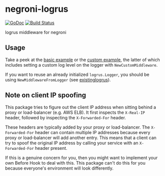 # negroni-logrus

[![GoDoc](https://godoc.org/github.com/meatballhat/negroni-logrus?status.svg)](https://godoc.org/github.com/meatballhat/negroni-logrus)
[![Build Status](https://travis-ci.org/meatballhat/negroni-logrus.svg?branch=master)](https://travis-ci.org/meatballhat/negroni-logrus)

logrus middleware for negroni

## Usage

Take a peek at the [basic example](./examples/basic/example.go) or the [custom
example](./examples/custom/example.go), the latter of which includes setting a
custom log level on the logger with `NewCustomMiddleware`.

If you want to reuse an already initialized `logrus.Logger`, you should be using
`NewMiddlewareFromLogger` (see [existinglogrus](./examples/existinglogrus/example.go)).

## Note on client IP spoofing

This package tries to figure out the client IP address when sitting behind a proxy
or load-balancer (e.g. AWS ELB). It first inspects the `X-Real-IP` header, followed
by inspecting the `X-Forwarded-For` header.

These headers are typically added by your proxy or load-balancer. The `X-Forwarded-For`
header can contain multiple IP addresses because every proxy or load-balancer will add
another entry. This means that a client can try to spoof the original IP address by
calling your service with an `X-Forwarded-For` header present.

If this is a genuine concern for you, then you might want to implement your own
Before Hook to deal with this. This package can't do this for you because everyone's
environment will look differently.
